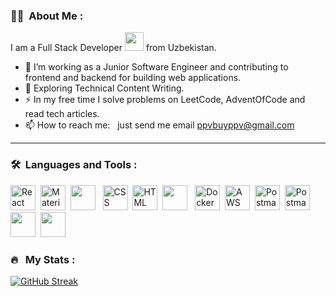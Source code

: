 ### 👨‍💻 &nbsp;About Me :

I am a Full Stack Developer <img src="https://media.giphy.com/media/WUlplcMpOCEmTGBtBW/giphy.gif" width="30"> from Uzbekistan.

- 🔭 I’m working as a Junior Software Engineer and contributing to frontend and backend for building web applications.
- 🌱 Exploring Technical Content Writing.
- ⚡ In my free time I solve problems on LeetCode, AdventOfCode and read tech articles.
- 📫 How to reach me: &nbsp; just send me email ppvbuyppv@gmail.com

---

### 🛠 &nbsp;Languages and Tools :

<p>

<img src="https://www.vectorlogo.zone/logos/reactjs/reactjs-icon.svg" title="React" alt="React" width="40" height="40"/>&nbsp;
<img src="https://www.vectorlogo.zone/logos/postgresql/postgresql-icon.svg" title="Material UI" alt="Material UI" width="40" height="40"/>&nbsp;
<img width="40" height="40" src="https://cdn.jsdelivr.net/gh/devicons/devicon/icons/bootstrap/bootstrap-original.svg" />
&nbsp;
<img src="https://www.vectorlogo.zone/logos/w3_css/w3_css-icon.svg"  title="CSS3" alt="CSS" width="40" height="40"/>&nbsp;
<img src="https://www.vectorlogo.zone/logos/w3_html5/w3_html5-icon.svg" title="HTML5" alt="HTML" width="40" height="40"/>&nbsp;
<img width="40" height="40" src="https://cdn.jsdelivr.net/gh/devicons/devicon/icons/javascript/javascript-original.svg" />
&nbsp;
<img src="https://www.vectorlogo.zone/logos/docker/docker-tile.svg" title="Docker"  alt="Docker" width="40" height="40"/>&nbsp;
<img src="https://www.vectorlogo.zone/logos/djangoproject/djangoproject-icon.svg" title="AWS" alt="AWS" width="40" height="40"/>&nbsp;
<img src="https://www.vectorlogo.zone/logos/getpostman/getpostman-icon.svg" title="Postman"  alt="Postman" width="40" height="40"/>&nbsp;
<img src="https://www.vectorlogo.zone/logos/git-scm/git-scm-icon.svg" title="Postman"  alt="Postman" width="40" height="40"/>&nbsp;
<img width="40" height="40" src="https://cdn.jsdelivr.net/gh/devicons/devicon/icons/python/python-original.svg" />&nbsp;
<img width="40" height="40" src="https://cdn.jsdelivr.net/gh/devicons/devicon/icons/github/github-original.svg" />&nbsp;
        
</p>


### 🔥 &nbsp; My Stats :
[![GitHub Streak](https://github-readme-streak-stats.herokuapp.com?user=Abrorxon-abi&hide_border=false&card_width=495)](https://git.io/streak-stats)

<!-- [![Top Langs](https://github-readme-stats.vercel.app/api/top-langs/?username=Abrorxon-abi&layout=compact)](https://github.com/anuraghazra/github-readme-stats) -->


<!-- ### 🔥 &nbsp; My Stats :
[![GitHub Streak](https://github-readme-streak-stats.herokuapp.com?user=Abrorxon-abi&theme=dark&hide_border=true&card_width=495)](https://git.io/streak-stats)

[![Top Langs](https://github-readme-stats.vercel.app/api/top-langs/?username=Abrorxon-abi&layout=compact&theme=vision-friendly-dark)](https://github.com/anuraghazra/github-readme-stats) -->


<!-- <p align="left">
  <img src ="https://github-readme-stats.vercel.app/api?username=Abrorxon-abi&show_icons=true&count_private=true&theme=gruvbox&hide_border=true&hide=issues&include_all_commits=true">
</p> -->